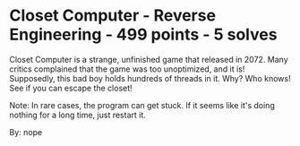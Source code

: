 # Closet Computer - Reverse Engineering - 499 points - 5 solves
Closet Computer is a strange, unfinished game that released in 2072. Many critics complained that the game was too unoptimized, and it is! Supposedly, this bad boy holds hundreds of threads in it. Why? Who knows! See if you can escape the closet!

Note: In rare cases, the program can get stuck. If it seems like it's doing nothing for a long time, just restart it.

By: nope
